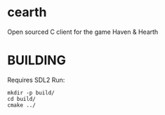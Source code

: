 cearth
======

Open sourced C client for the game Haven &amp; Hearth


BUILDING
====

Requires SDL2
Run:
```
mkdir -p build/
cd build/
cmake ../
```
